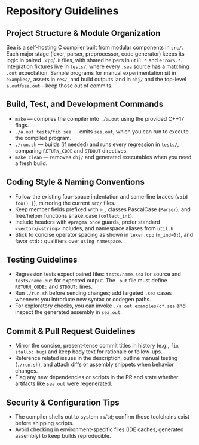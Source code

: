 # Repository Guidelines

## Project Structure & Module Organization
Sea is a self-hosting C compiler built from modular components in `src/`. Each major stage (lexer, parser, preprocessor, code generator) keeps its logic in paired `.cpp`/`.h` files, with shared helpers in `util.*` and `errors.*`. Integration fixtures live in `tests/`, where every `.sea` source has a matching `.out` expectation. Sample programs for manual experimentation sit in `examples/`, assets in `res/`, and build outputs land in `obj/` and the top-level `a.out`/`sea.out`—keep those out of commits.

## Build, Test, and Development Commands
- `make` — compiles the compiler into `./a.out` using the provided C++17 flags.
- `./a.out tests/fib.sea` — emits `sea.out`, which you can run to execute the compiled program.
- `./run.sh` — builds (if needed) and runs every regression in `tests/`, comparing `RETURN_CODE` and `STDOUT` directives.
- `make clean` — removes `obj/` and generated executables when you need a fresh build.

## Coding Style & Naming Conventions
- Follow the existing four-space indentation and same-line braces (`void foo() {`), mirroring the current `src/` files.
- Keep member fields prefixed with `m_`, classes PascalCase (`Parser`), and free/helper functions snake_case (`collect_int`).
- Include headers with `#pragma once` guards, prefer standard `<vector>`/`<string>` includes, and namespace aliases from `util.h`.
- Stick to concise operator spacing as shown in `lexer.cpp` (`m_ind=0;`), and favor `std::` qualifiers over `using namespace`.

## Testing Guidelines
- Regression tests expect paired files: `tests/name.sea` for source and `tests/name.out` for expected output. The `.out` file must define `RETURN_CODE:` and `STDOUT:` lines.
- Run `./run.sh` before sending changes; add targeted `.sea` cases whenever you introduce new syntax or codegen paths.
- For exploratory checks, you can invoke `./a.out examples/cf.sea` and inspect the generated assembly in `sea.out`.

## Commit & Pull Request Guidelines
- Mirror the concise, present-tense commit titles in history (e.g., `fix stalloc bug`) and keep body text for rationale or follow-ups.
- Reference related issues in the description, outline manual testing (`./run.sh`), and attach diffs or assembly snippets when behavior changes.
- Flag any new dependencies or scripts in the PR and state whether artifacts like `sea.out` were regenerated.

## Security & Configuration Tips
- The compiler shells out to system `as`/`ld`; confirm those toolchains exist before shipping scripts.
- Avoid checking in environment-specific files (IDE caches, generated assembly) to keep builds reproducible.
